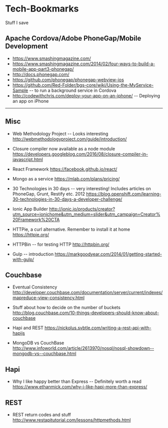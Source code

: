 # Tech-Bookmarks
Stuff I save

Apache Cordova/Adobe PhoneGap/Mobile Development
------------------------------

* https://www.smashingmagazine.com/
* https://www.smashingmagazine.com/2014/02/four-ways-to-build-a-mobile-app-part3-phonegap/
* http://docs.phonegap.com/
* https://github.com/phonegap/phonegap-webview-ios
* https://github.com/Red-Folder/bgs-core/wiki/Using-the-MyService-Sample -- to run a background service in Cordova
* http://codewithchris.com/deploy-your-app-on-an-iphone/ -- Deploying an app on iPhone

-----------------------------------------

Misc
----
- Web Methodology Project -- Looks interesting
http://webmethodologyproject.com/guide/introduction/

- Closure compiler now available as a node module
https://developers.googleblog.com/2016/08/closure-compiler-in-javascript.html

- React Framework
https://facebook.github.io/react/

- Mongo as a service
https://mlab.com/plans/pricing/

- 30 Technologies in 30 days -- very interesting! Includes articles on PhoneGap, Grunt, Restify etc. 2012
https://blog.openshift.com/learning-30-technologies-in-30-days-a-developer-challenge/

- Ionic App Builder
http://ionic.io/products/creator?utm_source=ionichome&utm_medium=slider&utm_campaign=Creator%20Framework%20CTA

- HTTPie, a curl alternative. Remember to install it at home
https://httpie.org/

- HTTPBin -- for testing HTTP
http://httpbin.org/

- Gulp -- introduction
https://markgoodyear.com/2014/01/getting-started-with-gulp/


Couchbase
-----------------
- Eventual Consistency
http://developer.couchbase.com/documentation/server/current/indexes/mapreduce-view-consistency.html

- Stuff about how to decide on the number of buckets
http://blog.couchbase.com/10-things-developers-should-know-about-couchbase

- Hapi and REST
https://nickolus.svbtle.com/writing-a-rest-api-with-hapijs

- MongoDB vs CouchBase
http://www.infoworld.com/article/2613970/nosql/nosql-showdown--mongodb-vs--couchbase.html


Hapi
--------
- Why I like happy better than Express -- Definitely worth a read
https://www.ethanmick.com/why-i-like-hapi-more-than-express/



REST
--------
- REST return codes and stuff
http://www.restapitutorial.com/lessons/httpmethods.html
